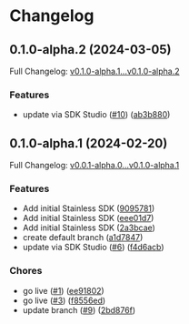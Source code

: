 # Changelog

## 0.1.0-alpha.2 (2024-03-05)

Full Changelog: [v0.1.0-alpha.1...v0.1.0-alpha.2](https://github.com/maisaai/node-sdk/compare/v0.1.0-alpha.1...v0.1.0-alpha.2)

### Features

* update via SDK Studio ([#10](https://github.com/maisaai/node-sdk/issues/10)) ([ab3b880](https://github.com/maisaai/node-sdk/commit/ab3b88079f8f25d6bee96802011210b807af12f1))

## 0.1.0-alpha.1 (2024-02-20)

Full Changelog: [v0.0.1-alpha.0...v0.1.0-alpha.1](https://github.com/clibrain/node-sdk/compare/v0.0.1-alpha.0...v0.1.0-alpha.1)

### Features

* Add initial Stainless SDK ([9095781](https://github.com/clibrain/node-sdk/commit/9095781b1f87b07f987da0e5c2d23763cee0bda0))
* Add initial Stainless SDK ([eee01d7](https://github.com/clibrain/node-sdk/commit/eee01d787ae413b6c5e482b15769b5f505234e2d))
* Add initial Stainless SDK ([2a3bcae](https://github.com/clibrain/node-sdk/commit/2a3bcae8de28f84c113866eb4629a9731c994542))
* create default branch ([a1d7847](https://github.com/clibrain/node-sdk/commit/a1d78471c846230684211972601419220eb262ce))
* update via SDK Studio ([#6](https://github.com/clibrain/node-sdk/issues/6)) ([f4d6acb](https://github.com/clibrain/node-sdk/commit/f4d6acb0266ff336fd3c9845f33aec0dfb190b5f))


### Chores

* go live ([#1](https://github.com/clibrain/node-sdk/issues/1)) ([ee91802](https://github.com/clibrain/node-sdk/commit/ee9180238666614e20e1e5d8f43c57dde62e5b59))
* go live ([#3](https://github.com/clibrain/node-sdk/issues/3)) ([f8556ed](https://github.com/clibrain/node-sdk/commit/f8556ed369eb2fb568b8c093659ec3905c2d2c7e))
* update branch ([#9](https://github.com/clibrain/node-sdk/issues/9)) ([2bd876f](https://github.com/clibrain/node-sdk/commit/2bd876f50220f4971f978ad735171b94f4b6d758))
